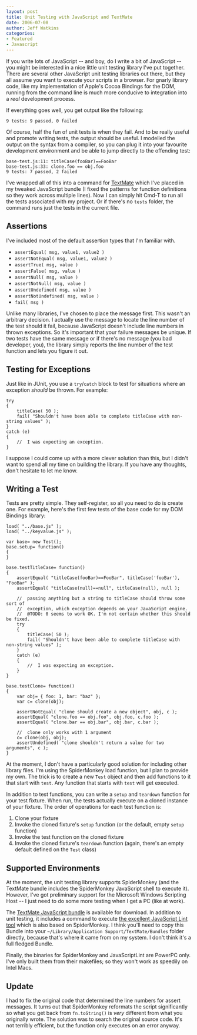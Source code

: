 ```yaml
---
layout: post
title: Unit Testing with JavaScript and TextMate
date: 2006-07-08
author: Jeff Watkins
categories:
- Featured
- Javascript
---
```


If you write lots of JavaScript -- and boy, do I write a bit of JavaScript -- you might be interested in a nice little unit testing library I've put together. There are several other JavaScript unit testing libraries out there, but they all assume you want to execute your scripts in a browser. For gnarly library code, like my implementation of Apple's Cocoa Bindings for the DOM, running from the command line is much more conducive to integration into a _real_ development process.


<!--more-->
If everything goes well, you get output like the following:

    9 tests: 9 passed, 0 failed

Of course, half the fun of unit tests is when they fail. And to be really useful and promote writing tests, the output should be useful. I modelled the output on the syntax from a compiler, so you can plug it into your favourite development environment and be able to jump directly to the offending test:

    base-test.js:11: titleCase(fooBar)==FooBar
    base-test.js:33: clone.foo == obj.foo
    9 tests: 7 passed, 2 failed

I've wrapped all of this into a command for [TextMate](http://www.macromates.com/) which I've placed in my tweaked JavaScript bundle (I fixed the patterns for function definitions so they work across multiple lines). Now I can simply hit Cmd-T to run all the tests associated with my project. Or if there's no `tests` folder, the command runs just the tests in the current file.

## Assertions ##

I've included most of the default assertion types that I'm familiar with.

* `assertEqual( msg, value1, value2 )`
* `assertNotEqual( msg, value1, value2 )`
* `assertTrue( msg, value )`
* `assertFalse( msg, value )`
* `assertNull( msg, value )`
* `assertNotNull( msg, value )`
* `assertUndefined( msg, value )`
* `assertNotUndefined( msg, value )`
* `fail( msg )`

Unlike many libraries, I've chosen to place the message first. This wasn't an arbitrary decision. I actually use the message to locate the line number of the test should it fail, because JavaScript doesn't include line numbers in thrown exceptions. So it's important that your failure messages be unique. If two tests have the same message or if there's no message (you bad developer, you), the library simply reports the line number of the test function and lets you figure it out.

## Testing for Exceptions ##

Just like in JUnit, you use a `try`/`catch` block to test for situations where an exception _should_ be thrown. For example:

    try
    {
        titleCase( 50 );
        fail( "Shouldn't have been able to complete titleCase with non-string values" );
    }
    catch (e)
    {
        //  I was expecting an exception.
    }

I suppose I could come up with a more clever solution than this, but I didn't want to spend all my time on building the library. If you have any thoughts, don't hesitate to let me know.

## Writing a Test ##

Tests are pretty simple. They self-register, so all you need to do is create one. For example, here's the first few tests of the base code for my DOM Bindings library:

    load( "../base.js" );
    load( "../keyvalue.js" );

    var base= new Test();
    base.setup= function()
    {
    }

    base.testTitleCase= function()
    {
        assertEqual( "titleCase(fooBar)==FooBar", titleCase('fooBar'), "FooBar" );
        assertEqual( "titleCase(null)==null", titleCase(null), null );
    
        //  passing anything but a string to titleCase should throw some sort of
        //  exception, which exception depends on your JavaScript engine.
        //  @TODO: 0 seems to work OK. I'm not certain whether this should be fixed.
        try
        {
            titleCase( 50 );
            fail( "Shouldn't have been able to complete titleCase with non-string values" );
        }
        catch (e)
        {
            //  I was expecting an exception.
        }
    }

    base.testClone= function()
    {
        var obj= { foo: 1, bar: "baz" };
        var c= clone(obj);
    
        assertNotEqual( "clone should create a new object", obj, c );
        assertEqual( "clone.foo == obj.foo", obj.foo, c.foo );
        assertEqual( "clone.bar == obj.bar", obj.bar, c.bar );
    
        //  clone only works with 1 argument
        c= clone(obj, obj);
        assertUndefined( "clone shouldn't return a value for two arguments", c );
    }

At the moment, I don't have a particularly good solution for including other library files. I'm using the SpiderMonkey load function, but I plan to provide my own. The trick is to create a new `Test` object and then add functions to it that start with `test`. Any function that starts with `test` will get executed.

In addition to test functions, you can write a `setup` and `teardown` function for your test fixture. When run, the tests actually execute on a cloned instance of your fixture. The order of operations for each test function is:

1. Clone your fixture
2. Invoke the cloned fixture's `setup` function (or the default, empty `setup` function)
3. Invoke the test function on the cloned fixture
4. Invoke the cloned fixture's `teardown` function (again, there's an empty default defined on the `Test` class)

## Supported Environments ##

At the moment, the unit testing library supports SpiderMonkey (and the TextMate bundle includes the SpiderMonkey JavaScript shell to execute it). However, I've got preliminary support for the Microsoft Windows Scripting Host -- I just need to do some more testing when I get a PC (like at work).

The [TextMate JavaScript bundle](http://nerd.newburyportion.com/downloads/JavaScriptBundle.zip) is available for download. In addition to unit testing, it includes a command to execute [the excellent JavaScript Lint tool](http://javascriptlint.com) which is also based on SpiderMonkey. I think you'll need to copy this Bundle into your `~/Library/Application Support/TextMate/Bundles` folder directly, because that's where it came from on my system. I don't think it's a full fledged Bundle.

Finally, the binaries for SpiderMonkey and JavaScriptLint are PowerPC only. I've only built them from their makefiles; so they won't work as speedily on Intel Macs.

## Update ##

I had to fix the original code that determined the line numbers for assert messages. It turns out that SpiderMonkey reformats the script significantly so what you get back from `fn.toString()` is _very_ different from what you originally wrote. The solution was to search the original source code. It's not terribly efficient, but the function only executes on an error anyway.